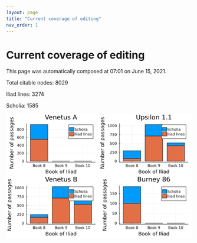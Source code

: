 ```yaml
---
layout: page
title: "Current coverage of editing"
nav_order: 1
---
```



# Current coverage of editing

This page was automatically composed at 07:01 on June 15, 2021.

Total citable nodes: 8029

Iliad lines: 3274

Scholia: 1585

![Summary of coverage](./coverage.png)